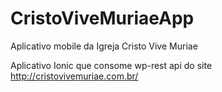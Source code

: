 # CristoViveMuriaeApp
Aplicativo mobile da Igreja Cristo Vive Muriae

Aplicativo Ionic que consome wp-rest api do site http://cristovivemuriae.com.br/
